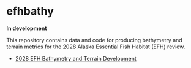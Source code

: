 # efhbathy

**In development**

This repository contains data and code for producing bathymetry and terrain metrics for the 2028 Alaska Essential Fish Habitat (EFH) review.

- [2028 EFH Bathymetry and Terrain Development](./analysis/efh_bathymetry_2028/)

